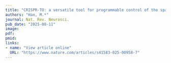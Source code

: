 ```yaml
---
title: "CRISPR-TO: a versatile tool for programmable control of the spatial transcriptome"
authors: "Han, M.*"
journal: Nat. Rev. Neurosci.
pub_date: "2025-08-11"
image:
pdf:
pmid:
links:
- name: "View article online"
  URL: "https://www.nature.com/articles/s41583-025-00958-7"
---
```

